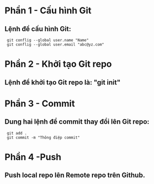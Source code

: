 # Phần 1 - Cấu hình Git
## Lệnh đề cấu hình Git:

```
 git conflig --global user.name "Name"
 git conflig --global user.email "abc@yz.com"
```

# Phần 2 - Khởi tạo Git repo
## Lệnh đề khởi tạo Git repo là: "git init"

# Phần 3 - Commit
## Dung hai lệnh để commit thay đổi lên Git repo:

```
 git add .
 git commit -m "Thông điệp commit"
```

# Phần 4 -Push 
## Push local repo lên Remote repo trên Github.
